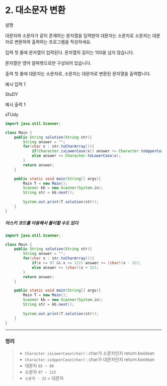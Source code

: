 # 2. 대소문자 변환
  
설명  

대문자와 소문자가 같이 존재하는 문자열을 입력받아 대문자는 소문자로 소문자는 대문자로 변환하여 출력하는 프로그램을 작성하세요.  
  

입력
첫 줄에 문자열이 입력된다. 문자열의 길이는 100을 넘지 않습니다.

문자열은 영어 알파벳으로만 구성되어 있습니다.  
  

출력
첫 줄에 대문자는 소문자로, 소문자는 대문자로 변환된 문자열을 출력합니다.  
  
  
예시 입력 1   

StuDY  
  
예시 출력 1  

sTUdy  
  
```java
import java.util.Scanner;

class Main {
    public String solution(String str){
        String answer = "";
        for(char x : str.toCharArray()){
            if(Character.isLowerCase(x)) answer += Character.toUpperCase(x);
            else answer += Character.toLowerCase(x);
        }
        return answer;
    }

    public static void main(String[] args){
        Main T = new Main();
        Scanner kb = new Scanner(System.in);
        String str = kb.next();
        
        System.out.print(T.solution(str));
    }
}
```  
  
    
##### 아스키 코드를 이용해서 풀이할 수도 있다
  
```java
import java.util.Scanner;

class Main {
    public String solution(String str){
        String answer = "";
        for(char x : str.toCharArray()){
            if(x >= 97 && x <= 122) answer += (char)(x - 32);
            else answer += (char)(x + 32);
        }
        return answer;
    }

    public static void main(String[] args){
        Main T = new Main();
        Scanner kb = new Scanner(System.in);
        String str = kb.next();
        
        System.out.print(T.solution(str));
    }
}

```
  
  
<hr/>  

### 정리  
> - `Character.isLowerCase(char)` : char가 소문자인지 return boolean
> - `Character.isUpperCase(char)` : char가 대문자인지 return boolean
> - 대문자 `65 ~ 90`
> - 소문자 `97 ~ 122`
> - `소문자 - 32` = 대문자
